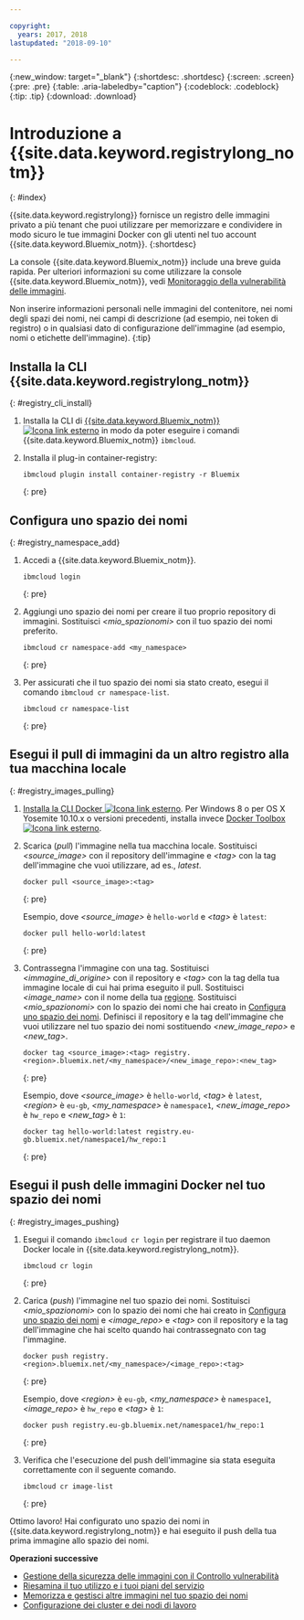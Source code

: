 ```yaml
---

copyright:
  years: 2017, 2018
lastupdated: "2018-09-10"

---
```


{:new_window: target="_blank"}
{:shortdesc: .shortdesc}
{:screen: .screen}
{:pre: .pre}
{:table: .aria-labeledby="caption"}
{:codeblock: .codeblock}
{:tip: .tip}
{:download: .download}



# Introduzione a {{site.data.keyword.registrylong_notm}}
{: #index}

{{site.data.keyword.registrylong}} fornisce un registro delle
immagini privato a più tenant che puoi utilizzare per memorizzare e condividere in modo sicuro le tue immagini Docker con gli utenti
nel tuo account {{site.data.keyword.Bluemix_notm}}.
{:shortdesc}

La console {{site.data.keyword.Bluemix_notm}} include una breve guida rapida. Per ulteriori informazioni su come utilizzare la console {{site.data.keyword.Bluemix_notm}}, vedi [Monitoraggio della vulnerabilità delle immagini](registry_ui.html).

Non inserire informazioni personali nelle immagini del contenitore, nei nomi degli spazi dei nomi, nei campi di descrizione (ad esempio, nei token di registro) o in qualsiasi dato di configurazione dell'immagine (ad esempio, nomi o etichette dell'immagine).
{:tip}



## Installa la CLI {{site.data.keyword.registrylong_notm}}
{: #registry_cli_install}

1.  Installa la CLI di [{{site.data.keyword.Bluemix_notm}} ![Icona link esterno](../../icons/launch-glyph.svg "Icona link esterno")](http://clis.ng.bluemix.net/ui/home.html) in modo da poter eseguire i comandi {{site.data.keyword.Bluemix_notm}} `ibmcloud`.
2.  Installa il plug-in container-registry:

    ```
    ibmcloud plugin install container-registry -r Bluemix
    ```
    {: pre}


## Configura uno spazio dei nomi
{: #registry_namespace_add}

1.  Accedi a {{site.data.keyword.Bluemix_notm}}.

    ```
    ibmcloud login
    ```
    {: pre}

2.  Aggiungi uno spazio dei nomi per creare il tuo proprio repository di immagini. Sostituisci
_&lt;mio_spazionomi&gt;_ con il tuo spazio dei nomi preferito.

    ```
    ibmcloud cr namespace-add <my_namespace>
    ```
    {: pre}

3.  Per assicurati che il tuo spazio dei nomi sia stato creato, esegui il comando `ibmcloud cr namespace-list`.

    ```
    ibmcloud cr namespace-list
    ```
    {: pre}




## Esegui il pull di immagini da un altro registro alla tua macchina locale
{: #registry_images_pulling}

1.  [Installa la CLI Docker ![Icona link esterno](../../icons/launch-glyph.svg "Icona link esterno")](https://www.docker.com/community-edition#/download). Per Windows 8 o per OS X Yosemite 10.10.x o versioni precedenti, installa invece [Docker Toolbox ![Icona link esterno](../../icons/launch-glyph.svg "Icona link esterno")](https://docs.docker.com/toolbox/).

2.  Scarica (_pull_) l'immagine nella tua macchina locale. Sostituisci _&lt;source_image&gt;_ con il
repository dell'immagine e _&lt;tag&gt;_ con la tag dell'immagine che vuoi
utilizzare, ad es.,
_latest_.

    ```
    docker pull <source_image>:<tag>
    ```
    {: pre}

    Esempio, dove _&lt;source_image&gt;_ è `hello-world` e _&lt;tag&gt;_ è `latest`:

    ```
    docker pull hello-world:latest
    ```
    {: pre}

3.  Contrassegna l'immagine con una tag. Sostituisci _&lt;immagine_di_origine&gt;_ con il repository e
_&lt;tag&gt;_ con la tag della tua immagine locale di cui hai prima eseguito il pull. Sostituisci _&lt;image_name&gt;_ con il nome della tua [regione](registry_overview.html#registry_regions). Sostituisci _&lt;mio_spazionomi&gt;_ con lo spazio dei nomi che hai creato in [Configura uno spazio dei nomi](index.html#registry_namespace_add). Definisci il
repository e la tag dell'immagine che vuoi utilizzare nel tuo spazio dei nomi sostituendo
_&lt;new_image_repo&gt;_ e _&lt;new_tag&gt;_.

    ```
    docker tag <source_image>:<tag> registry.<region>.bluemix.net/<my_namespace>/<new_image_repo>:<new_tag>
    ```
    {: pre}

    Esempio, dove _&lt;source_image&gt;_ è `hello-world`, _&lt;tag&gt;_ è `latest`, _&lt;region&gt;_ è `eu-gb`, _&lt;my_namespace&gt;_ è `namespace1`, _&lt;new_image_repo&gt;_ è `hw_repo` e _&lt;new_tag&gt;_ è `1`:

    ```
    docker tag hello-world:latest registry.eu-gb.bluemix.net/namespace1/hw_repo:1
    ```
    {: pre}



## Esegui il push delle immagini Docker nel tuo spazio dei nomi
{: #registry_images_pushing}

1.  Esegui il comando `ibmcloud cr login` per registrare il tuo daemon Docker locale in {{site.data.keyword.registrylong_notm}}.

    ```
    ibmcloud cr login
    ```
    {: pre}

2.  Carica (_push_) l'immagine nel tuo spazio dei nomi. Sostituisci
_&lt;mio_spazionomi&gt;_ con lo spazio dei nomi che hai creato in [Configura uno spazio dei nomi](index.html#registry_namespace_add) e
_&lt;image_repo&gt;_ e _&lt;tag&gt;_ con il repository e la tag
dell'immagine che hai scelto quando hai contrassegnato con tag l'immagine.

    ```
    docker push registry.<region>.bluemix.net/<my_namespace>/<image_repo>:<tag>
    ```
    {: pre}

    Esempio, dove _&lt;region&gt;_ è `eu-gb`, _&lt;my_namespace&gt;_ è `namespace1`, _&lt;image_repo&gt;_ è `hw_repo` e _&lt;tag&gt;_ è `1`:

    ```
    docker push registry.eu-gb.bluemix.net/namespace1/hw_repo:1
    ```
    {: pre}

3.  Verifica che l'esecuzione del push dell'immagine sia stata eseguita correttamente con il seguente comando.

    ```
    ibmcloud cr image-list
    ```
    {: pre}


Ottimo lavoro! Hai configurato uno spazio dei nomi in {{site.data.keyword.registrylong_notm}} e hai eseguito il push della tua prima immagine allo
spazio dei nomi.


**Operazioni successive**

-   [Gestione della sicurezza delle immagini con il Controllo vulnerabilità](../va/va_index.html)
-   [Riesamina il tuo utilizzo e i tuoi piani del servizio](registry_overview.html#registry_plans)
-   [Memorizza e gestisci altre immagini nel tuo spazio dei nomi](registry_images_.html)
-   [Configurazione dei cluster e dei nodi di lavoro](/docs/containers/cs_clusters.html#clusters)


